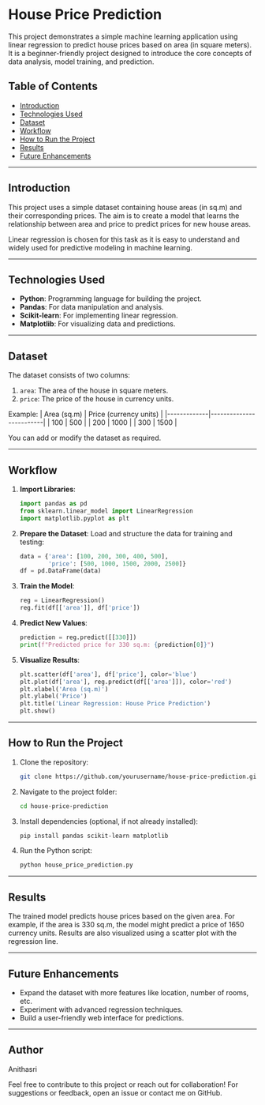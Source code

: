 # House Price Prediction

This project demonstrates a simple machine learning application using linear regression to predict house prices based on area (in square meters). It is a beginner-friendly project designed to introduce the core concepts of data analysis, model training, and prediction.

## Table of Contents
- [Introduction](#introduction)
- [Technologies Used](#technologies-used)
- [Dataset](#dataset)
- [Workflow](#workflow)
- [How to Run the Project](#how-to-run-the-project)
- [Results](#results)
- [Future Enhancements](#future-enhancements)

---

## Introduction

This project uses a simple dataset containing house areas (in sq.m) and their corresponding prices. The aim is to create a model that learns the relationship between area and price to predict prices for new house areas.

Linear regression is chosen for this task as it is easy to understand and widely used for predictive modeling in machine learning.

---

## Technologies Used

- **Python**: Programming language for building the project.
- **Pandas**: For data manipulation and analysis.
- **Scikit-learn**: For implementing linear regression.
- **Matplotlib**: For visualizing data and predictions.

---

## Dataset

The dataset consists of two columns:
1. `area`: The area of the house in square meters.
2. `price`: The price of the house in currency units.

Example:
| Area (sq.m) | Price (currency units) |
|-------------|-------------------------|
| 100         | 500                    |
| 200         | 1000                   |
| 300         | 1500                   |

You can add or modify the dataset as required.

---

## Workflow

1. **Import Libraries**:
   ```python
   import pandas as pd
   from sklearn.linear_model import LinearRegression
   import matplotlib.pyplot as plt
   ```

2. **Prepare the Dataset**:
   Load and structure the data for training and testing:
   ```python
   data = {'area': [100, 200, 300, 400, 500],
           'price': [500, 1000, 1500, 2000, 2500]}
   df = pd.DataFrame(data)
   ```

3. **Train the Model**:
   ```python
   reg = LinearRegression()
   reg.fit(df[['area']], df['price'])
   ```

4. **Predict New Values**:
   ```python
   prediction = reg.predict([[330]])
   print(f"Predicted price for 330 sq.m: {prediction[0]}")
   ```

5. **Visualize Results**:
   ```python
   plt.scatter(df['area'], df['price'], color='blue')
   plt.plot(df['area'], reg.predict(df[['area']]), color='red')
   plt.xlabel('Area (sq.m)')
   plt.ylabel('Price')
   plt.title('Linear Regression: House Price Prediction')
   plt.show()
   ```

---

## How to Run the Project

1. Clone the repository:
   ```bash
   git clone https://github.com/yourusername/house-price-prediction.git
   ```
2. Navigate to the project folder:
   ```bash
   cd house-price-prediction
   ```
3. Install dependencies (optional, if not already installed):
   ```bash
   pip install pandas scikit-learn matplotlib
   ```
4. Run the Python script:
   ```bash
   python house_price_prediction.py
   ```

---

## Results

The trained model predicts house prices based on the given area. For example, if the area is 330 sq.m, the model might predict a price of 1650 currency units. Results are also visualized using a scatter plot with the regression line.

---

## Future Enhancements

- Expand the dataset with more features like location, number of rooms, etc.
- Experiment with advanced regression techniques.
- Build a user-friendly web interface for predictions.

---

## Author
Anithasri

Feel free to contribute to this project or reach out for collaboration! For suggestions or feedback, open an issue or contact me on GitHub.


